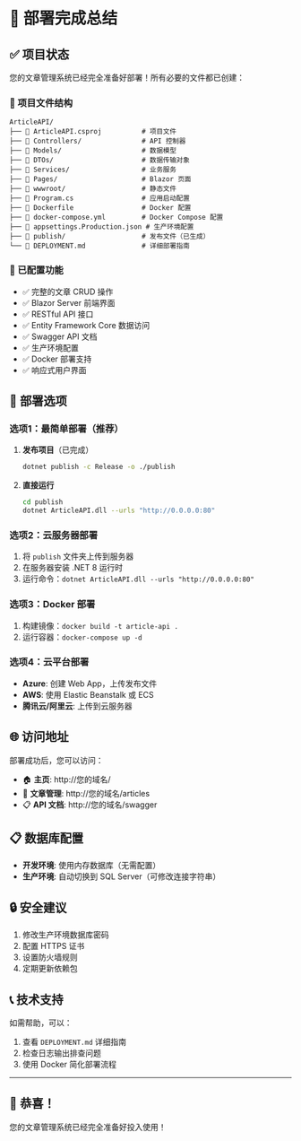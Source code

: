 # 🚀 部署完成总结

## ✅ 项目状态
您的文章管理系统已经完全准备好部署！所有必要的文件都已创建：

### 📁 项目文件结构
```
ArticleAPI/
├── 📄 ArticleAPI.csproj          # 项目文件
├── 📁 Controllers/               # API 控制器
├── 📁 Models/                    # 数据模型
├── 📁 DTOs/                      # 数据传输对象
├── 📁 Services/                  # 业务服务
├── 📁 Pages/                     # Blazor 页面
├── 📁 wwwroot/                   # 静态文件
├── 📄 Program.cs                 # 应用启动配置
├── 📄 Dockerfile                 # Docker 配置
├── 📄 docker-compose.yml         # Docker Compose 配置
├── 📄 appsettings.Production.json # 生产环境配置
├── 📁 publish/                   # 发布文件（已生成）
└── 📄 DEPLOYMENT.md              # 详细部署指南
```

### 🔧 已配置功能
- ✅ 完整的文章 CRUD 操作
- ✅ Blazor Server 前端界面
- ✅ RESTful API 接口
- ✅ Entity Framework Core 数据访问
- ✅ Swagger API 文档
- ✅ 生产环境配置
- ✅ Docker 部署支持
- ✅ 响应式用户界面

## 🚀 部署选项

### 选项1：最简单部署（推荐）
1. **发布项目**（已完成）
   ```bash
   dotnet publish -c Release -o ./publish
   ```

2. **直接运行**
   ```bash
   cd publish
   dotnet ArticleAPI.dll --urls "http://0.0.0.0:80"
   ```

### 选项2：云服务器部署
1. 将 `publish` 文件夹上传到服务器
2. 在服务器安装 .NET 8 运行时
3. 运行命令：`dotnet ArticleAPI.dll --urls "http://0.0.0.0:80"`

### 选项3：Docker 部署
1. 构建镜像：`docker build -t article-api .`
2. 运行容器：`docker-compose up -d`

### 选项4：云平台部署
- **Azure**: 创建 Web App，上传发布文件
- **AWS**: 使用 Elastic Beanstalk 或 ECS
- **腾讯云/阿里云**: 上传到云服务器

## 🌐 访问地址
部署成功后，您可以访问：
- 🏠 **主页**: http://您的域名/
- 📝 **文章管理**: http://您的域名/articles
- 📋 **API 文档**: http://您的域名/swagger

## 📋 数据库配置
- **开发环境**: 使用内存数据库（无需配置）
- **生产环境**: 自动切换到 SQL Server（可修改连接字符串）

## 🔒 安全建议
1. 修改生产环境数据库密码
2. 配置 HTTPS 证书
3. 设置防火墙规则
4. 定期更新依赖包

## 📞 技术支持
如需帮助，可以：
1. 查看 `DEPLOYMENT.md` 详细指南
2. 检查日志输出排查问题
3. 使用 Docker 简化部署流程

---
## 🎉 恭喜！
您的文章管理系统已经完全准备好投入使用！
